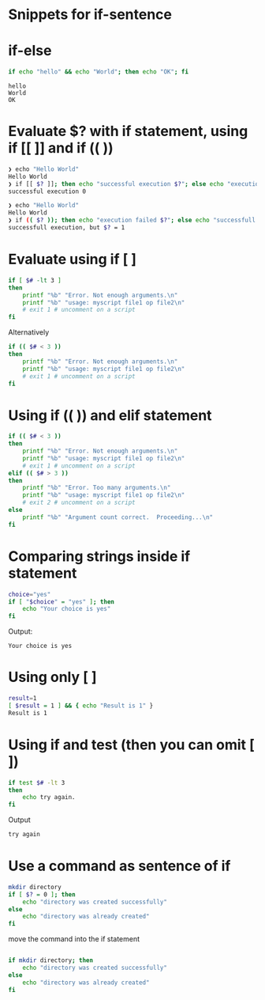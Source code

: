 # Snippets for if-sentence

# if-else

```bash
if echo "hello" && echo "World"; then echo "OK"; fi
```

```console
hello
World
OK
```

# Evaluate $? with if statement, using if [[ ]] and if (( ))

```bash
❯ echo "Hello World"
Hello World
❯ if [[ $? ]]; then echo "successful execution $?"; else echo "execution failed"; fi
successful execution 0
```

```bash
❯ echo "Hello World"
Hello World
❯ if (( $? )); then echo "execution failed $?"; else echo "successfull execution, but \$? = $?"; fi
successfull execution, but $? = 1
```

# Evaluate using if [ ]

```bash
if [ $# -lt 3 ]
then
    printf "%b" "Error. Not enough arguments.\n"
    printf "%b" "usage: myscript file1 op file2\n"
    # exit 1 # uncomment on a script
fi
```

Alternatively

```bash
if (( $# < 3 ))
then
    printf "%b" "Error. Not enough arguments.\n"
    printf "%b" "usage: myscript file1 op file2\n"
    # exit 1 # uncomment on a script
fi
```

# Using if (( )) and elif statement

```bash
if (( $# < 3 ))
then
    printf "%b" "Error. Not enough arguments.\n"
    printf "%b" "usage: myscript file1 op file2\n"
    # exit 1 # uncomment on a script
elif (( $# > 3 ))
then
    printf "%b" "Error. Too many arguments.\n"
    printf "%b" "usage: myscript file1 op file2\n"
    # exit 2 # uncomment on a script
else
    printf "%b" "Argument count correct.  Proceeding...\n"
fi
```

# Comparing strings inside if statement

```bash
choice="yes"
if [ "$choice" = "yes" ]; then
    echo "Your choice is yes"
fi
```

Output:

```console
Your choice is yes
```

# Using only [ ]

```bash
result=1
[ $result = 1 ] && { echo "Result is 1" }
Result is 1
```

# Using if and test (then you can omit [ ])

```bash
if test $# -lt 3
then
    echo try again.
fi
```

Output

```bash
try again
```

# Use a command as sentence of if

```bash
mkdir directory
if [ $? = 0 ]; then
    echo "directory was created successfully"
else 
    echo "directory was already created"
fi
```

move the command into the if statement

```bash

if mkdir directory; then
    echo "directory was created successfully"
else 
    echo "directory was already created"
fi
```

